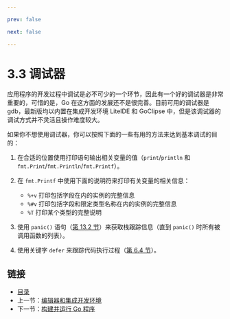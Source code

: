 ```yaml
---

prev: false  

next: false  

---
```


# 3.3 调试器

应用程序的开发过程中调试是必不可少的一个环节，因此有一个好的调试器是非常重要的，可惜的是，Go 在这方面的发展还不是很完善。目前可用的调试器是 gdb，最新版均以内置在集成开发环境 LiteIDE 和 GoClipse 中，但是该调试器的调试方式并不灵活且操作难度较大。

如果你不想使用调试器，你可以按照下面的一些有用的方法来达到基本调试的目的：

1. 在合适的位置使用打印语句输出相关变量的值（`print`/`println` 和 `fmt.Print`/`fmt.Println`/`fmt.Printf`）。
2. 在 `fmt.Printf` 中使用下面的说明符来打印有关变量的相关信息：

	- `%+v` 打印包括字段在内的实例的完整信息
	- `%#v` 打印包括字段和限定类型名称在内的实例的完整信息
	- `%T` 打印某个类型的完整说明

3. 使用 `panic()` 语句（[第 13.2 节](13.2.md)）来获取栈跟踪信息（直到 `panic()` 时所有被调用函数的列表）。
4. 使用关键字 `defer` 来跟踪代码执行过程（[第 6.4 节](06.4.md)）。

## 链接

- [目录](directory.md)
- 上一节：[编辑器和集成开发环境](03.2.md)
- 下一节：[构建并运行 Go 程序](03.4.md)